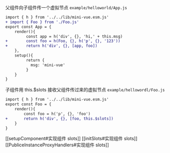 父组件向子组件传一个虚拟节点
`example/helloworld/App.js`
```diff
import { h } from '../../lib/mini-vue.esm.js'
+ import { Foo } from './Foo.js'
export const App = {
	render(){
		 const app = h('div', {}, 'hi,' + this.msg)
+		 const foo = h(Foo, {}, h('p', {}, '123'))
+		 return h('div', {}, [app, foo])
	},
	setup(){
		 return {
		   msg: 'mini-vue'
		 }
	}
}
```

子组件用 this.$slots 接收父组件传过来的虚拟节点
`example/hellowordl/Foo.js`
```diff
import { h } from '../../lib/mini-vue.esm.js'
export const Foo = {
	render(){
		const foo = h('p', {}, 'foo')
+		return h('div', {}, [foo, this.$slots])
	}
}
```

[[setupComponent#实现组件 slots]]
[[initSlots#实现组件 slots]]
[[PubliceInstanceProxyHandlers#实现组件 slots]]